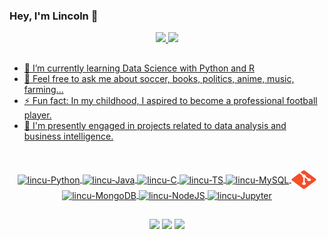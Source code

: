 ### Hey, I'm Lincoln 👋

<div align="center">
  <a href="https://github.com/sirlincu">
<!--   <img height="150" src="https://github-readme-stats.vercel.app/api?username=sirlincu&theme=dark&show_icons=true&count_private=true"> -->
  <img height="150em" src="https://github-readme-stats-git-masterrstaa-rickstaa.vercel.app/api?username=sirlincu&show_icons=true&theme=dark&include_all_commits=true&count_private=true"/>
  <img height="150em" src="https://github-readme-stats-git-masterrstaa-rickstaa.vercel.app/api/top-langs/?username=sirlincu&hide=html,css,mustache&exclude_repo=bootcamp-data-science,confusion-matrix-metrics-comparison,ignorancia-zero&layout=compact&langs_count=6&theme=dark"/>
<!--   <img width="100%"  src="https://github-profile-trophy.vercel.app/?username=sirlincu&theme=dark&no-bg=true&no-frame=false&column=7"> -->
<!--   <img height="150em" src="https://github-profile-trophy.vercel.app/?username=sirlincu&layout=compact&langs_count=12&theme=dark"/> -->
</div> 
    
##

- 🌱 I’m currently learning Data Science with Python and R
- 💬 Feel free to ask me about soccer, books, politics, anime, music, farming...
- ⚡ Fun fact: In my childhood, I aspired to become a professional football player.
- 🔭 I'm presently engaged in projects related to data analysis and business intelligence.
<!-- - 📫 How to reach me: ... -->
  
## 

<div style="display: inline_block" align="center"><br>
  <img align="center" alt="lincu-Python" height="30" width="40" src="https://cdn.jsdelivr.net/gh/devicons/devicon/icons/python/python-original.svg" />
  <img align="center" alt="lincu-Java" height="30" width="40" src="https://cdn.jsdelivr.net/gh/devicons/devicon/icons/java/java-original.svg" />
  <img align="center" alt="lincu-C" height="30" width="40" src="https://cdn.jsdelivr.net/gh/devicons/devicon/icons/c/c-original.svg" />
  <img align="center" alt="lincu-TS" height="30" width="40" src="https://cdn.jsdelivr.net/gh/devicons/devicon/icons/typescript/typescript-original.svg" /> 
  <img align="center" alt="lincu-MySQL" height="30" width="40" src="https://cdn.jsdelivr.net/gh/devicons/devicon/icons/mysql/mysql-original.svg" />
  <img align="center" alt="lincu-Git" height="30" width="40" src="https://raw.githubusercontent.com/devicons/devicon/master/icons/git/git-original.svg">
  <img align="center" alt="lincu-MongoDB" height="30" width="40" src="https://cdn.jsdelivr.net/gh/devicons/devicon/icons/mongodb/mongodb-original.svg" />
  <img align="center" alt="lincu-NodeJS" height="30" width="40" src="https://cdn.jsdelivr.net/gh/devicons/devicon/icons/nodejs/nodejs-original.svg" />
  <img align="center" alt="lincu-Jupyter" height="30" width="40" src="https://cdn.jsdelivr.net/gh/devicons/devicon/icons/jupyter/jupyter-original-wordmark.svg" />
  <!-- <img align="center" alt="lincu-HTML" height="30" width="40" src="https://raw.githubusercontent.com/devicons/devicon/master/icons/html5/html5-original.svg"> 
       <img align="center" alt="lincu-Js" height="30" width="40" src="https://raw.githubusercontent.com/devicons/devicon/master/icons/javascript/javascript-plain.svg"> 
       <img align="center" alt="lincu-Redis" height="30" width="40" src="https://cdn.jsdelivr.net/gh/devicons/devicon/icons/redis/redis-original.svg" /> -->      
  <!-- DEVICONS -->
</div>

## 

<div align="center">
  <a href="https://instagram.com/lincu290" target="_blank"><img src="https://img.shields.io/badge/-Instagram-%23E4405F?style=for-the-badge&logo=instagram&logoColor=white" target="_blank"></a>
  <a href = "mailto:lincoln.reboucas40@gmail.com"><img src="https://img.shields.io/badge/-Gmail-%23333?style=for-the-badge&logo=gmail&logoColor=white" target="_blank"></a>
  <a href="https://www.linkedin.com/in/lincoln-reboucas" target="_blank"><img src="https://img.shields.io/badge/-LinkedIn-%230077B5?style=for-the-badge&logo=linkedin&logoColor=white" target="_blank"></a> 
</div>

<!--  ![Snake animation](https://github.com/sirlincu/sirlincu/blob/output/github-contribution-grid-snake.svg) -->

